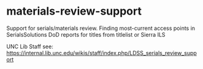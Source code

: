 # materials-review-support
Support for serials/materials review. Finding most-current access points in SerialsSolutions DoD reports for titles from titlelist or Sierra ILS

UNC Lib Staff see: https://internal.lib.unc.edu/wikis/staff/index.php/LDSS_serials_review_support
